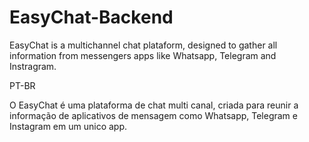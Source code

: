# EasyChat-Backend

EasyChat is a multichannel chat plataform, designed to gather all information from messengers apps like Whatsapp, Telegram and Instragram.

PT-BR

O EasyChat é uma plataforma de chat multi canal, criada para reunir a informação de aplicativos de mensagem como Whatsapp, Telegram e Instagram em um unico app.
